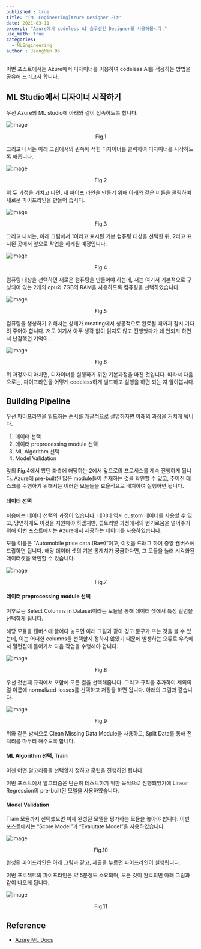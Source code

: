 ```yaml
---
published : true
title: "[ML Engineering]Azure Designer 기초"
date: 2021-03-11
excerpt: "Azure에서 codeless AI 솔루션인 Designer를 사용해봅시다."
use_math: true
categories:
  - MLEngineering
author : JeongMin Do
---
```


이번 포스트에서는 Azure에서 디자이너를 이용하여 codeless AI를 적용하는 방법을 공유해 드리고자 합니다.

## ML Studio에서 디자이너 시작하기
우선 Azure의 ML studio에 아래와 같이 접속하도록 합니다.

![image](/assets/post/AzureDesigner-jeongmin/fig1.png)
<center>Fig.1</center>

그리고 나서는 아래 그림에서의 왼쪽에 적힌 디자이너를 클릭하여 디자이너를 시작하도록 해줍니다.

![image](/assets/post/AzureDesigner-jeongmin/fig2.png)
<center>Fig.2</center>

위 두 과정을 거치고 나면, 새 파이프 라인을 만들기 위해 아래와 같은 버튼을 클릭하여 새로운 파이프라인을 만들어 줍시다.

![image](/assets/post/AzureDesigner-jeongmin/fig3.png)
<center>Fig.3</center>

그리고 나서는, 아래 그림에서 1이라고 표시된 기본 컴퓨팅 대상을 선택한 뒤, 2라고 표시된 곳에서 앞으로 작업을 하게될 예정입니다.

![image](/assets/post/AzureDesigner-jeongmin/fig4.png)
<center>Fig.4</center>

컴퓨팅 대상을 선택하면 새로운 컴퓨팅을 만들어야 하는데, 저는 여기서 기본적으로 구성되어 있는 2개의 cpu와 7GB의 RAM을 사용하도록 컴퓨팅을 선택하였습니다.

![image](/assets/post/AzureDesigner-jeongmin/fig5.png)
<center>Fig.5</center>

컴퓨팅을 생성하기 위해서는 상태가 creating에서 성공적으로 완료될 때까지 잠시 기다려 주어야 합니다. 저도 여기서 아무 생각 없이 읽지도 않고 진행했다가 왜 안되지 하면서 난감했던 기억이….

![image](/assets/post/AzureDesigner-jeongmin/fig6.png)
<center>Fig.6</center>

위 과정까지 마치면, 디자이너를 실행하기 위한 기본과정을 마친 것입니다. 따라서 다음으로는, 파이프라인을 어떻게 codeless하게 빌드하고 실행을 하면 되는 지 알아봅시다.

## Building Pipeline
우선  파이프라인을 빌드하는 순서를 개괄적으로 설명하자면 아래의 과정을 거치게 됩니다.
1. 데이터 선택
2. 데이터 preprocessing module 선택
3. ML Algorithm 선택
4. Model Validation

앞의 Fig.4에서 봤던 좌측에 해당하는 2에서 앞으로의 프로세스를 계속 진행하게 됩니다. Azure에 pre-built된 많은 module들이 존재하는 것을 확인할 수 있고, 주어진 태스크를 수행하기 위해서는 이러한 모듈들을 효율적으로 배치하여 실행하면 됩니다.

#### 데이터 선택
처음에는 데이터 선택의 과정이 있습니다. 데이터 역시 custom 데이터를 사용할 수 있고, 당연하게도 이것을 지원해야 하겠지만, 튜토리얼 과정에서의 번거로움을 덜어주기 위해 이번 포스트에서는 Azure에서 제공하는 데이터를 사용하였습니다. 

모듈 이름은 “Automobile price data (Raw)”이고, 이것을 드래그 하여 중앙 캔버스에 드랍하면 됩니다. 해당 데이터 셋의 기본 통계치가 궁금하다면, 그 모듈을 눌러 시각화된 데이터셋을 확인할 수 있습니다.

![image](/assets/post/AzureDesigner-jeongmin/fig7.png)
<center>Fig.7</center>

#### 데이터 preprocessing module 선택
이후로는 Select Columns in Dataset이라는 모듈을 통해 데이터 셋에서 특정 컬럼을 선택하게 됩니다.

해당 모듈을 캔버스에 끌어다 놓으면 아래 그림과 같이 경고 문구가 뜨는 것을 볼 수 있는데, 이는 어떠한 columns을 선택할지 정하지 않았기 때문에 발생하는 오류로 우측에서 열편집에 들어가서 다음 작업을 수행해야 합니다.

![image](/assets/post/AzureDesigner-jeongmin/fig8.png)
<center>Fig.8</center>

우선 첫번째 규칙에서  포함에 모든 열을 선택해줍니다. 그리고 규칙을 추가하여 제외의 열 이름에 normalized-losses를 선택하고 저장을 하면 됩니다. 아래의 그림과 같습니다.

![image](/assets/post/AzureDesigner-jeongmin/fig9.png)
<center>Fig.9</center>

위와 같은 방식으로 Clean Missing Data Module을 사용하고, Split Data를 통해 전처리를 마무리 해주도록 합니다.

#### ML Algorithm 선택, Train
이젠 어떤 알고리즘을 선택할지 정하고 훈련을 진행하면 됩니다. 

이번 포스트에서 알고리즘은 단순히 테스트하기 위한 목적으로 진행되었기에 Linear Regression의 pre-built된 모델을 사용하였습니다.

#### Model Validation
Train 모듈까지 선택했으면 이제 완성된 모델을 평가하는 모듈을 놓아야 합니다. 이번 포스트에서는  “Score Model”과 “Evalutate Model”을 사용하였습니다. 

![image](/assets/post/AzureDesigner-jeongmin/fig10.png)
<center>Fig.10</center>

완성된 파이프라인은 아래 그림과 같고, 제출을 누르면 파이프라인이 실행됩니다.

이번 프로젝트의 파이프라인은 약 5분정도 소요되며, 모든 것이 완료되면 아래 그림과 같이 나오게 됩니다.

![image](/assets/post/AzureDesigner-jeongmin/fig11.png)
<center>Fig.11</center>


## Reference
* [Azure ML Docs](https://docs.microsoft.com/ko-kr/azure/machine-learning/tutorial-designer-automobile-price-train-score?view=azure-devops)
